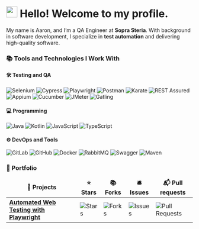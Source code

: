 <h1><img src="https://emojis.slackmojis.com/emojis/images/1531849430/4246/blob-sunglasses.gif?1531849430" width="30"/> Hello! Welcome to my profile.</h1>

<p>My name is Aaron, and I’m a QA Engineer at <b>Sopra Steria</b>. With background in software development, I specialize in <b>test automation</b> and delivering high-quality software.</p>

<h3>📚 Tools and Technologies I Work With</h3>

<h4>🛠️ Testing and QA</h4>
<p>
  <img alt="Selenium" src="https://img.shields.io/badge/-Selenium-43B02A?style=flat-square&logo=selenium&logoColor=white" />
  <img alt="Cypress" src="https://img.shields.io/badge/-Cypress-17202C?style=flat-square&logo=cypress&logoColor=white" />
  <img alt="Playwright" src="https://img.shields.io/badge/-Playwright-2D2D2D?style=flat-square&logo=playwright&logoColor=green" />
  <img alt="Postman" src="https://img.shields.io/badge/-Postman-FF6C37?style=flat-square&logo=postman&logoColor=white" />
  <img alt="Karate" src="https://img.shields.io/badge/-Karate-000000?style=flat-square" />
  <img alt="REST Assured" src="https://img.shields.io/badge/-REST_Assured-6DB33F?style=flat-square" />
  <img alt="Appium" src="https://img.shields.io/badge/-Appium-6800FF?style=flat-square&logo=appium&logoColor=white" />
  <img alt="Cucumber" src="https://img.shields.io/badge/-Cucumber-23D96C?style=flat-square&logo=cucumber&logoColor=white" />
  <img alt="JMeter" src="https://img.shields.io/badge/-JMeter-D22128?style=flat-square&logo=apache&logoColor=white" />
  <img alt="Gatling" src="https://img.shields.io/badge/-Gatling-FF7200?style=flat-square&logo=gatling&logoColor=white" />
</p>

<h4>💻 Programming</h4>
<p>
  <img alt="Java" src="https://img.shields.io/badge/-Java-007396?style=flat-square" />
  <img alt="Kotlin" src="https://img.shields.io/badge/-Kotlin-0095D5?style=flat-square&logo=kotlin&logoColor=white" />
  <img alt="JavaScript" src="https://img.shields.io/badge/-JavaScript-F7DF1E?style=flat-square&logo=javascript&logoColor=black" />
  <img alt="TypeScript" src="https://img.shields.io/badge/-TypeScript-3178C6?style=flat-square&logo=typescript&logoColor=white" />
</p>

<h4>⚙️ DevOps and Tools</h4>
<p>
  <img alt="GitLab" src="https://img.shields.io/badge/-GitLab-FC6D26?style=flat-square&logo=gitlab&logoColor=white" />
  <img alt="GitHub" src="https://img.shields.io/badge/-GitHub-181717?style=flat-square&logo=github&logoColor=white" />
  <img alt="Docker" src="https://img.shields.io/badge/-Docker-2496ED?style=flat-square&logo=docker&logoColor=white" />
  <img alt="RabbitMQ" src="https://img.shields.io/badge/-RabbitMQ-FF6600?style=flat-square&logo=rabbitmq&logoColor=white" />
  <img alt="Swagger" src="https://img.shields.io/badge/-Swagger-85EA2D?style=flat-square&logo=swagger&logoColor=black" />
  <img alt="Maven" src="https://img.shields.io/badge/-Maven-C71A36?style=flat-square&logo=apache-maven&logoColor=white" />
</p>

<h3>📂 Portfolio</h3>
<table>
  <thead align="center">
    <tr border: none;>
      <td><b>🎁 Projects</b></td>
      <td><b>⭐ Stars</b></td>
      <td><b>📚 Forks</b></td>
      <td><b>🛎 Issues</b></td>
      <td><b>📬 Pull requests</b></td>
    </tr>
  </thead>
  <tbody>
<tr>
  <td><a href="https://github.com/aaron-espi/playwright-saucedemo-automation"><b>Automated Web Testing with Playwright</b></a></td>
  <td><img alt="Stars" src="https://img.shields.io/github/stars/aaron-espi/playwright-saucedemo-automation?style=flat-square&labelColor=343b41"/></td>
  <td><img alt="Forks" src="https://img.shields.io/github/forks/aaron-espi/playwright-saucedemo-automation?style=flat-square&labelColor=343b41"/></td>
  <td><img alt="Issues" src="https://img.shields.io/github/issues/aaron-espi/playwright-saucedemo-automation?style=flat-square&labelColor=343b41"/></td>
  <td><img alt="Pull Requests" src="https://img.shields.io/github/issues-pr/aaron-espi/playwright-saucedemo-automation?style=flat-square&labelColor=343b41"/></td>
</tr>
  </tbody>
</table>
